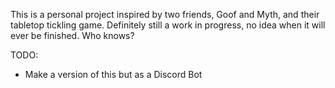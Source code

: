 This is a personal project inspired by two friends, Goof and Myth, and their
tabletop tickling game. Definitely still a work in progress, no idea when it
will ever be finished. Who knows?

TODO:
* Make a version of this but as a Discord Bot
